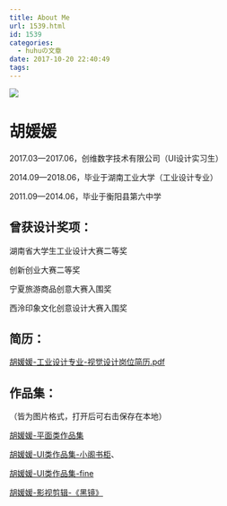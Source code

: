 ```yaml
---
title: About Me
url: 1539.html
id: 1539
categories:
  - huhuの文章
date: 2017-10-20 22:40:49
tags:
---
```


![](http://h2y.net.cn/wp-content/uploads/2017/10/IMG_3.jpg)

胡媛媛
===

2017.03—2017.06，创维数字技术有限公司（UI设计实习生）

2014.09—2018.06，毕业于湖南工业大学（工业设计专业）

2011.09—2014.06，毕业于衡阳县第六中学

**曾获设计奖项：**
-----------

湖南省大学生工业设计大赛二等奖

创新创业大赛二等奖

宁夏旅游商品创意大赛入围奖

西泠印象文化创意设计大赛入围奖

**简历：**
-------

[胡媛媛-工业设计专业-视觉设计岗位简历.pdf](http://h2y.net.cn/wp-content/uploads/2017/10/ui_resume.pdf)

**作品集：**
--------

（皆为图片格式，打开后可右击保存在本地）

[胡媛媛-平面类作品集](http://h2y.net.cn/wp-content/uploads/2017/10/works-1.jpg)

[胡媛媛-UI类作品集-小阁书柜](http://h2y.net.cn/wp-content/uploads/2017/10/works-3.jpg)、

[胡媛媛-UI类作品集-fine](http://h2y.net.cn/wp-content/uploads/2017/10/works-2.jpg)

[胡媛媛-影视剪辑-《黑镜》](https://youtu.be/vg1tmu-r60g)